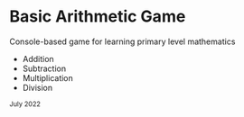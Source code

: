 # Basic Arithmetic Game
Console-based game for learning primary level mathematics

<ul>
  <li>Addition</li>
  <li>Subtraction</li>
  <li>Multiplication</li>
  <li>Division</li>
</ul>

<sub>July 2022</sub>
